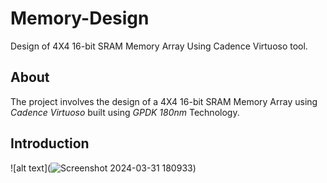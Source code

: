 # Memory-Design
Design of 4X4 16-bit SRAM Memory Array Using Cadence Virtuoso tool.

## About
The project involves the design of a 4X4 16-bit SRAM Memory Array using *Cadence Virtuoso* built using *GPDK 180nm* Technology.

## Introduction
![alt text](![Screenshot 2024-03-31 180933](https://github.com/KeerthanaUmesh/Memory-Design/assets/147648970/9175fdc4-f7d1-447b-a8e4-ab09ba930b1a))
